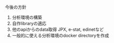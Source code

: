今後の方針
1. 分析環境の構築 
2. 自作libraryの適応
3. 他のapiからのdata取得 JPX, e-stat, edinetなど
4. 一般的に使える分析環境のdocker directoryを作成
